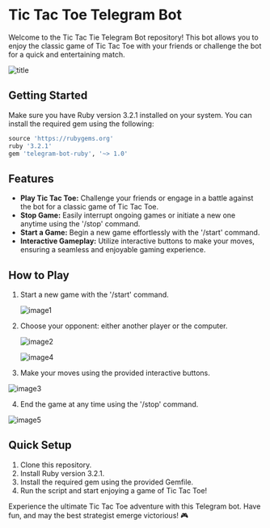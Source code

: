 # Tic Tac Toe Telegram Bot

Welcome to the Tic Tac Tie Telegram Bot repository! This bot allows you to enjoy the classic game of Tic Tac Toe with your friends or challenge the bot for a quick and entertaining match.

![title](https://github.com/Natali-Kotelnitska/tic-tac-toe-bot/assets/83007830/bcc1f283-9b5b-4d5b-9ffe-ea3cbed711e1)


## Getting Started

Make sure you have Ruby version 3.2.1 installed on your system. You can install the required gem using the following:

```ruby
source 'https://rubygems.org'
ruby '3.2.1'
gem 'telegram-bot-ruby', '~> 1.0'
```

## Features

- **Play Tic Tac Toe:** Challenge your friends or engage in a battle against the bot for a classic game of Tic Tac Toe.
- **Stop Game:** Easily interrupt ongoing games or initiate a new one anytime using the '/stop' command.
- **Start a Game:** Begin a new game effortlessly with the '/start' command.
- **Interactive Gameplay:** Utilize interactive buttons to make your moves, ensuring a seamless and enjoyable gaming experience.

## How to Play

1. Start a new game with the '/start' command.
   
   ![image1](https://github.com/Natali-Kotelnitska/tic-tac-toe-bot/assets/83007830/ca726fd2-787d-40e2-b1c6-5e683f409e96)

2. Choose your opponent: either another player or the computer.

   ![image2](https://github.com/Natali-Kotelnitska/tic-tac-toe-bot/assets/83007830/538ea7fd-ae04-44a1-8b09-3c80e077250a)

   ![image4](https://github.com/Natali-Kotelnitska/tic-tac-toe-bot/assets/83007830/3032c1b2-c44f-492a-8140-2aaa593bb115)


3. Make your moves using the provided interactive buttons.

  ![image3](https://github.com/Natali-Kotelnitska/tic-tac-toe-bot/assets/83007830/0720146e-1a9e-4be6-aa9a-ccf570b8d6a3)

4. End the game at any time using the '/stop' command.

  ![image5](https://github.com/Natali-Kotelnitska/tic-tac-toe-bot/assets/83007830/f65ff654-da3f-408e-a3f7-ea29377107c7)


## Quick Setup

1. Clone this repository.
2. Install Ruby version 3.2.1.
3. Install the required gem using the provided Gemfile.
4. Run the script and start enjoying a game of Tic Tac Toe!

Experience the ultimate Tic Tac Toe adventure with this Telegram bot. Have fun, and may the best strategist emerge victorious! 🎮

